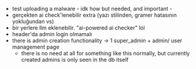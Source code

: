 - test uploading a malware - idk how but needed, and important -
- gerçekten ai check'lenebilir extra (yazı stilinden, gramer hatasının yokluğundan vs)
- bir yerlere llm eklenebilir. "ai-powered ai checker" lol
- header'da admin login olmamalı
- there is admin creation functionality -> 1 super_admin + admin/ user management page 
    * there is no need at all for something like this normally, but currently created admins is only seen in the db itself